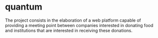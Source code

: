 # quantum
The project consists in the elaboration of a web platform capable of providing a meeting point between companies interested in donating food and institutions that are interested in receiving these donations.
